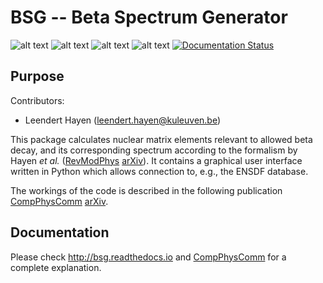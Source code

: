BSG -- Beta Spectrum Generator
==============================
![alt text](https://img.shields.io/badge/License-MIT-blue.svg 'License')
![alt text](https://img.shields.io/badge/Python-2.7-blue.svg 'Python version')
![alt text](https://img.shields.io/badge/Python-3.x-green.svg 'Python version')
![alt text](https://img.shields.io/badge/Linux-Supported-brightgreen.svg 'Supported OS')
[![Documentation Status](https://readthedocs.org/projects/bsg/badge/?version=latest)](http://bsg.readthedocs.io/en/latest/?badge=latest)

Purpose
-------
Contributors:
* Leendert Hayen (leendert.hayen@kuleuven.be)

This package calculates nuclear matrix elements relevant to allowed beta decay, and its corresponding spectrum according to the formalism by Hayen *et al.* ([RevModPhys](https://journals.aps.org/rmp/abstract/10.1103/RevModPhys.90.015008) [arXiv](https://arXiv.org/abs/1709.07530)). It contains a graphical user interface written in Python which allows connection to, e.g., the ENSDF database.

The workings of the code is described in the following publication [CompPhysComm](https://www.sciencedirect.com/science/article/pii/S0010465519300645) [arXiv](https://arxiv.org/abs/1803.00525).


Documentation
--------------
Please check http://bsg.readthedocs.io and [CompPhysComm](https://www.sciencedirect.com/science/article/pii/S0010465519300645) for a complete explanation.
